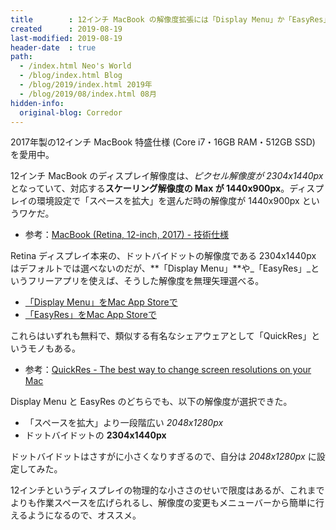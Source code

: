 ```yaml
---
title        : 12インチ MacBook の解像度拡張には「Display Menu」か「EasyRes」が良さげ
created      : 2019-08-19
last-modified: 2019-08-19
header-date  : true
path:
  - /index.html Neo's World
  - /blog/index.html Blog
  - /blog/2019/index.html 2019年
  - /blog/2019/08/index.html 08月
hidden-info:
  original-blog: Corredor
---
```


2017年製の12インチ MacBook 特盛仕様 (Core i7・16GB RAM・512GB SSD) を愛用中。

12インチ MacBook のディスプレイ解像度は、_ピクセル解像度が 2304x1440px_ となっていて、対応する**スケーリング解像度の Max が 1440x900px**。ディスプレイの環境設定で「スペースを拡大」を選んだ時の解像度が 1440x900px というワケだ。

- 参考：[MacBook (Retina, 12-inch, 2017) - 技術仕様](https://support.apple.com/kb/SP757?locale=ja_JP&viewlocale=ja_JP)

Retina ディスプレイ本来の、ドットバイドットの解像度である 2304x1440px はデフォルトでは選べないのだが、**「Display Menu」**や_「EasyRes」_というフリーアプリを使えば、そうした解像度を無理矢理選べる。

- [‎「Display Menu」をMac App Storeで](https://itunes.apple.com/jp/app/display-menu/id549083868?mt=12)
- [‎「EasyRes」をMac App Storeで](https://itunes.apple.com/jp/app/easyres/id688211836?mt=12)

これらはいずれも無料で、類似する有名なシェアウェアとして「QuickRes」というモノもある。

- 参考：[QuickRes - The best way to change screen resolutions on your Mac](https://www.thnkdev.com/QuickRes/)

Display Menu と EasyRes のどちらでも、以下の解像度が選択できた。

- 「スペースを拡大」より一段階広い _2048x1280px_
- ドットバイドットの **2304x1440px**

ドットバイドットはさすがに小さくなりすぎるので、自分は _2048x1280px_ に設定してみた。

12インチというディスプレイの物理的な小ささのせいで限度はあるが、これまでよりも作業スペースを広げられるし、解像度の変更もメニューバーから簡単に行えるようになるので、オススメ。
